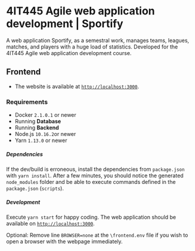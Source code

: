 # 4IT445 Agile web application development | Sportify

A web application Sportify, as a semestral work, manages teams, leagues, matches, and players with a huge load of statistics. Developed for the 4IT445 Agile web application development course.

## Frontend

  - The website is available at [`http://localhost:3000`](http://localhost:3000). 
  
### Requirements 
 - Docker `2.1.0.1` or newer
 - Running **Database**
 - Running **Backend**
 - Node.js `10.16.2`or newer
 - Yarn `1.13.0` or newer
 
##### Dependencies
 
If the dev/build is erroneous, install the dependencies from `package.json` with `yarn install`.  After a few minutes, you should notice the generated `node_modules` folder and be able to execute commands defined in the `package.json` (`scripts`).

##### Development

Execute `yarn start` for happy coding. The web application should be available on [`http://localhost:3000`](http://localhost:3000).

Optional: Remove line `BROWSER=none` at the `\frontend.env` file if you wish to open a browser with the webpage immediately.
